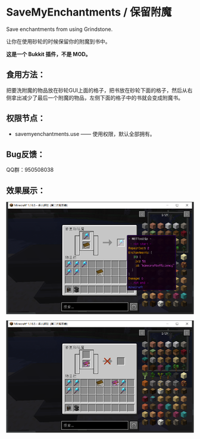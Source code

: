 # SaveMyEnchantments / 保留附魔
Save enchantments from using Grindstone.

让你在使用砂轮的时候保留你的附魔到书中。

**这是一个 Bukkit 插件，不是 MOD。**

## 食用方法：

把要洗附魔的物品放在砂轮GUI上面的格子，把书放在砂轮下面的格子，然后从右侧拿出减少了最后一个附魔的物品，左侧下面的格子中的书就会变成附魔书。

## 权限节点：

- savemyenchantments.use —— 使用权限，默认全部拥有。

## Bug反馈：

QQ群：950508038

## 效果展示：

![1](https://github.com/AmemiyaSigure/SaveMyEnchantments/raw/main/img/1.png)

![2](https://github.com/AmemiyaSigure/SaveMyEnchantments/raw/main/img/2.png)